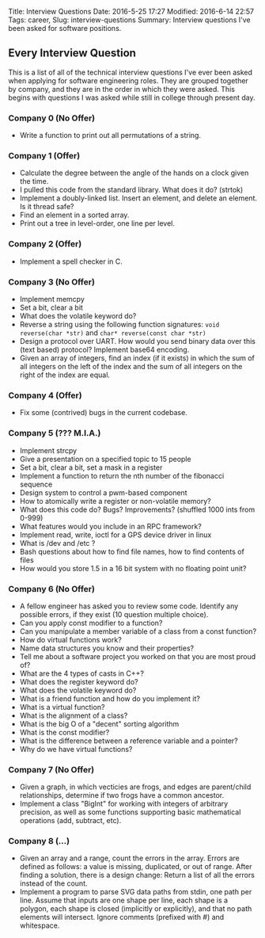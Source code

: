 Title: Interview Questions
Date: 2016-5-25 17:27
Modified: 2016-6-14 22:57
Tags: career,
Slug: interview-questions
Summary: Interview questions I've been asked for software positions.

## Every Interview Question

This is a list of all of the technical interview questions I've ever been asked when applying for software engineering roles. They are grouped together by company, and they are in the order in which they were asked. This begins with questions I was asked while still in college through present day.

### Company 0 (No Offer)

* Write a function to print out all permutations of a string.

### Company 1 (Offer)

* Calculate the degree between the angle of the hands on a clock given the time.
* I pulled this code from the standard library. What does it do? (strtok)
* Implement a doubly-linked list. Insert an element, and delete an element. Is it thread safe?
* Find an element in a sorted array.
* Print out a tree in level-order, one line per level.

### Company 2 (Offer)

* Implement a spell checker in C.

### Company 3 (No Offer)

* Implement memcpy
* Set a bit, clear a bit
* What does the volatile keyword do?
* Reverse a string using the following function signatures: `void reverse(char *str)` and `char* reverse(const char *str)`
* Design a protocol over UART. How would you send binary data over this (text based) protocol? Implement base64 encoding.
* Given an array of integers, find an index (if it exists) in which the sum of all integers on the left of the index and the sum of all integers on the right of the index are equal.

### Company 4 (Offer)

* Fix some (contrived) bugs in the current codebase.

### Company 5 (??? M.I.A.)

* Implement strcpy
* Give a presentation on a specified topic to 15 people
* Set a bit, clear a bit, set a mask in a register
* Implement a function to return the nth number of the fibonacci sequence
* Design system to control a pwm-based component
* How to atomically write a register or non-volatile memory?
* What does this code do? Bugs? Improvements? (shuffled 1000 ints from 0-999)
* What features would you include in an RPC framework?
* Implement read, write, ioctl for a GPS device driver in linux
* What is /dev and /etc ?
* Bash questions about how to find file names, how to find contents of files
* How would you store 1.5 in a 16 bit system with no floating point unit?

### Company 6 (No Offer)

* A fellow engineer has asked you to review some code. Identify any possible errors, if they exist (10 question multiple choice).
* Can you apply const modifier to a function?
* Can you manipulate a member variable of a class from a const function?
* How do virtual functions work?
* Name data structures you know and their properties?
* Tell me about a software project you worked on that you are most proud of?
* What are the 4 types of casts in C++?
* What does the register keyword do?
* What does the volatile keyword do?
* What is a friend function and how do you implement it?
* What is a virtual function?
* What is the alignment of a class?
* What is the big O of a "decent" sorting algorithm
* What is the const modifier?
* What is the difference between a reference variable and a pointer?
* Why do we have virtual functions?

### Company 7 (No Offer)

* Given a graph, in which vecticies are frogs, and edges are parent/child relationships, determine if two frogs have a common ancestor.
* Implement a class "BigInt" for working with integers of arbitrary precision, as well as some functions supporting basic mathematical operations (add, subtract, etc).

### Company 8 (...)

* Given an array and a range, count the errors in the array. Errors are defined as follows: a value is missing, duplicated, or out of range. After finding a solution, there is a design change: Return a list of all the errors instead of the count.
* Implement a program to parse SVG data paths from stdin, one path per line. Assume that inputs are one shape per line, each shape is a polygon, each shape is closed (implicitly or explicitly), and that no path elements will intersect. Ignore comments (prefixed with #) and whitespace.
